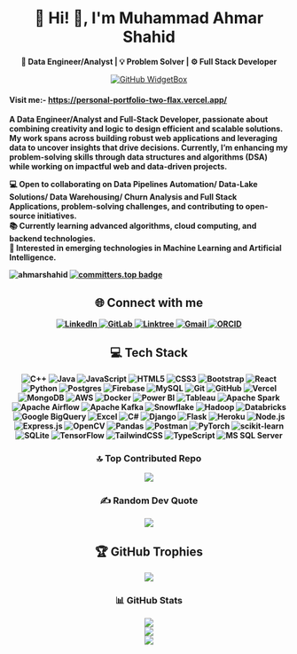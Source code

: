 
<h1 align = "center"> 💫 Hi! 👋, I'm Muhammad Ahmar Shahid</h1>

<p align="center"><b>🔧 Data Engineer/Analyst | 💡 Problem Solver | ⚙️ Full Stack Developer</b></p>

<div align="center">

[![GitHub WidgetBox](https://github-widgetbox.vercel.app/api/profile?username=ahmarshahid&data=followers,repositories,commits&theme=radical&hide_border=true&layout=vertical)](https://github.com/ahmarshahid)

</div>


<b/>

#### Visit me:- <https://personal-portfolio-two-flax.vercel.app/>

A Data Engineer/Analyst and Full-Stack Developer, passionate about combining creativity and logic to design efficient and scalable solutions. My work spans across building robust web applications and leveraging data to uncover insights that drive decisions. Currently, I’m enhancing my problem-solving skills through data structures and algorithms (DSA) while working on impactful web and data-driven projects.

💻 Open to collaborating on Data Pipelines Automation/ Data-Lake Solutions/ Data Warehousing/ Churn Analysis and Full Stack Applications, problem-solving challenges, and contributing to open-source initiatives.  
📚 Currently learning advanced algorithms, cloud computing, and backend technologies.  
🔐 Interested in emerging technologies in Machine Learning and Artificial Intelligence.

<div align="left">
  <img src="https://komarev.com/ghpvc/?username=ahmarshahid&label=Profile%20views&color=0e75b6&style=flat" alt="ahmarshahid" />
  <a href="https://user-badge.committers.top/pakistan/ahmarshahid">
    <img src="https://user-badge.committers.top/pakistan/ahmarshahid.svg" alt="committers.top badge" />
  </a>
</div>

<div align="center">
  
## 🌐 Connect with me

  <a href="https://www.linkedin.com/in/muhammad-ahmar-shahid-b9b042264/" target="_blank">
    <img src="https://img.shields.io/badge/LinkedIn-%230077B5.svg?style=for-the-badge&logo=linkedin&logoColor=white" alt="LinkedIn"/>
  </a>
  
  <a href="https://gitlab.com/ahmarshahid.05" target="_blank">
    <img src="https://img.shields.io/badge/GitLab-%23181717.svg?style=for-the-badge&logo=gitlab&logoColor=white" alt="GitLab"/>
  </a>
  
  <a href="https://linktr.ee/ahmarshahid" target="_blank">
    <img src="https://img.shields.io/badge/Linktree-39E09B.svg?style=for-the-badge&logo=linktree&logoColor=white" alt="Linktree"/>
  </a>
  
  <a href="mailto:iahmar.contact@gmail.com" target="_blank">
    <img src="https://img.shields.io/badge/Gmail-D14836.svg?style=for-the-badge&logo=gmail&logoColor=white" alt="Gmail"/>
  </a>

  <a href="https://orcid.org/0009-0007-0609-3657" target="_blank">
    <img src="https://img.shields.io/badge/ORCID-A6CE39.svg?style=for-the-badge&logo=orcid&logoColor=white" alt="ORCID"/>
  </a>

</div>

<div align="center">

## 💻 Tech Stack

![C++](https://img.shields.io/badge/c++-%2300599C.svg?style=for-the-badge&logo=c%2B%2B&logoColor=white)
![Java](https://img.shields.io/badge/java-%23ED8B00.svg?style=for-the-badge&logo=openjdk&logoColor=white)
![JavaScript](https://img.shields.io/badge/javascript-%23323330.svg?style=for-the-badge&logo=javascript&logoColor=%23F7DF1E)
![HTML5](https://img.shields.io/badge/html5-%23E34F26.svg?style=for-the-badge&logo=html5&logoColor=white)
![CSS3](https://img.shields.io/badge/css3-%231572B6.svg?style=for-the-badge&logo=css3&logoColor=white)
![Bootstrap](https://img.shields.io/badge/bootstrap-%238511FA.svg?style=for-the-badge&logo=bootstrap&logoColor=white)
![React](https://img.shields.io/badge/react-%2320232a.svg?style=for-the-badge&logo=react&logoColor=%2361DAFB)
![Python](https://img.shields.io/badge/python-3670A0?style=for-the-badge&logo=python&logoColor=ffdd54)
![Postgres](https://img.shields.io/badge/postgres-%23316192.svg?style=for-the-badge&logo=postgresql&logoColor=white)
![Firebase](https://img.shields.io/badge/firebase-%23039BE5.svg?style=for-the-badge&logo=firebase)
![MySQL](https://img.shields.io/badge/mysql-4479A1.svg?style=for-the-badge&logo=mysql&logoColor=white)
![Git](https://img.shields.io/badge/git-%23F05033.svg?style=for-the-badge&logo=git&logoColor=white)
![GitHub](https://img.shields.io/badge/github-%23121011.svg?style=for-the-badge&logo=github&logoColor=white)
![Vercel](https://img.shields.io/badge/vercel-%23000000.svg?style=for-the-badge&logo=vercel&logoColor=white)
![MongoDB](https://img.shields.io/badge/mongodb-%2347A248.svg?style=for-the-badge&logo=mongodb&logoColor=white)
![AWS](https://img.shields.io/badge/aws-%23FF9900.svg?style=for-the-badge&logo=amazon-aws&logoColor=white)
![Docker](https://img.shields.io/badge/docker-%232496ED.svg?style=for-the-badge&logo=docker&logoColor=white)
![Power BI](https://img.shields.io/badge/Power%20BI-F2C811.svg?style=for-the-badge&logo=powerbi&logoColor=black)
![Tableau](https://img.shields.io/badge/Tableau-E97627.svg?style=for-the-badge&logo=tableau&logoColor=white)
![Apache Spark](https://img.shields.io/badge/Apache%20Spark-E25A1C.svg?style=for-the-badge&logo=apachespark&logoColor=white)
![Apache Airflow](https://img.shields.io/badge/Apache%20Airflow-017CEE.svg?style=for-the-badge&logo=apacheairflow&logoColor=white)
![Apache Kafka](https://img.shields.io/badge/Apache%20Kafka-231F20.svg?style=for-the-badge&logo=apachekafka&logoColor=white)
![Snowflake](https://img.shields.io/badge/Snowflake-29B5E8.svg?style=for-the-badge&logo=snowflake&logoColor=white)
![Hadoop](https://img.shields.io/badge/Hadoop-66CCFF.svg?style=for-the-badge&logo=apachehadoop&logoColor=black)
![Databricks](https://img.shields.io/badge/Databricks-FF3621.svg?style=for-the-badge&logo=databricks&logoColor=white)
![Google BigQuery](https://img.shields.io/badge/BigQuery-4285F4.svg?style=for-the-badge&logo=googlebigquery&logoColor=white)
![Excel](https://img.shields.io/badge/Microsoft%20Excel-217346.svg?style=for-the-badge&logo=microsoftexcel&logoColor=white)
![C#](https://img.shields.io/badge/C%23-239120.svg?style=for-the-badge&logo=c-sharp&logoColor=white)
![Django](https://img.shields.io/badge/Django-092E20.svg?style=for-the-badge&logo=django&logoColor=white)
![Flask](https://img.shields.io/badge/Flask-000000.svg?style=for-the-badge&logo=flask&logoColor=white)
![Heroku](https://img.shields.io/badge/Heroku-430098.svg?style=for-the-badge&logo=heroku&logoColor=white)
![Node.js](https://img.shields.io/badge/Node.js-43853D.svg?style=for-the-badge&logo=node.js&logoColor=white)
![Express.js](https://img.shields.io/badge/Express.js-404D59.svg?style=for-the-badge)
![OpenCV](https://img.shields.io/badge/OpenCV-5C3EE8.svg?style=for-the-badge&logo=opencv&logoColor=white)
![Pandas](https://img.shields.io/badge/Pandas-150458.svg?style=for-the-badge&logo=pandas&logoColor=white)
![Postman](https://img.shields.io/badge/Postman-FF6C37.svg?style=for-the-badge&logo=postman&logoColor=white)
![PyTorch](https://img.shields.io/badge/PyTorch-EE4C2C.svg?style=for-the-badge&logo=pytorch&logoColor=white)
![scikit-learn](https://img.shields.io/badge/scikit--learn-F7931E.svg?style=for-the-badge&logo=scikit-learn&logoColor=white)
![SQLite](https://img.shields.io/badge/SQLite-07405E.svg?style=for-the-badge&logo=sqlite&logoColor=white)
![TensorFlow](https://img.shields.io/badge/TensorFlow-FF6F00.svg?style=for-the-badge&logo=tensorflow&logoColor=white)
![TailwindCSS](https://img.shields.io/badge/TailwindCSS-06B6D4.svg?style=for-the-badge&logo=tailwindcss&logoColor=white)
![TypeScript](https://img.shields.io/badge/TypeScript-3178C6.svg?style=for-the-badge&logo=typescript&logoColor=white)
![MS SQL Server](https://img.shields.io/badge/Microsoft%20SQL%20Server-CC2927.svg?style=for-the-badge&logo=microsoft-sql-server&logoColor=white)

### 🔝 Top Contributed Repo

![](https://github-contributor-stats.vercel.app/api?username=ahmarshahid&limit=5&theme=dark&combine_all_yearly_contributions=true)

### ✍️ Random Dev Quote

![](https://quotes-github-readme.vercel.app/api?type=horizontal&theme=radical)

## 🏆 GitHub Trophies

![](https://github-profile-trophy.vercel.app/?username=ahmarshahid&theme=radical&no-frame=false&no-bg=true&margin-w=4)

### 📊 GitHub Stats

<p align="center">
  <img src="https://github-readme-stats.vercel.app/api?username=ahmarshahid&theme=radical&hide_border=false&include_all_commits=true&count_private=false" /><br/>
  <img src="https://github-readme-streak-stats.herokuapp.com/?user=ahmarshahid&theme=radical&hide_border=false" /><br/>
  <img src="https://github-readme-stats.vercel.app/api/top-langs/?username=ahmarshahid&theme=radical&hide_border=false&include_all_commits=true&count_private=false&layout=compact" />
</p>

</div>
